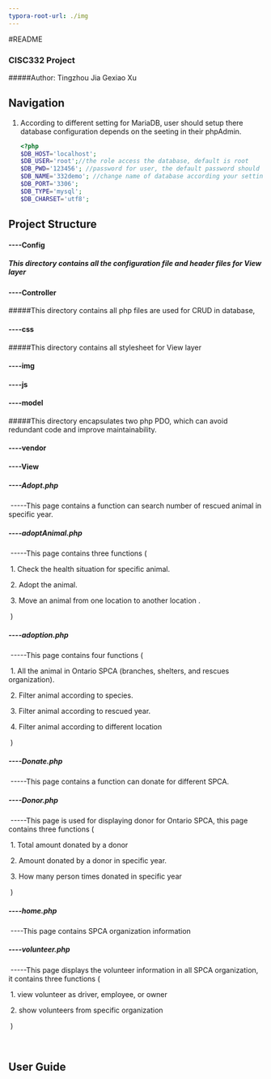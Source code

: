 ```yaml
---
typora-root-url: ./img
---
```


#README

### CISC332 Project

#####Author:  Tingzhou Jia     Gexiao Xu



## Navigation

1. According to different setting for MariaDB, user should setup there database configuration depends on the seeting in their phpAdmin. 

   ```php
   <?php
   $DB_HOST='localhost';
   $DB_USER='root';//the role access the database, default is root
   $DB_PWD='123456'; //password for user, the default password should be null here
   $DB_NAME='332demo'; //change name of database according your setting
   $DB_PORT='3306';
   $DB_TYPE='mysql';
   $DB_CHARSET='utf8';
   
   ```

   

## Project Structure

####	----Config

##### This directory contains all the configuration file and header files for View layer

####	----Controller

#####This directory contains all  php files are used for CRUD in database, 

####	----css

#####This directory contains all stylesheet for View layer 

####	----img

####	----js

####	----model

#####This directory encapsulates two php PDO, which can avoid redundant code and improve maintainability.

####	----vendor	

####  ----View

#####				----Adopt.php 

​			-----This page contains a function can search number of  rescued animal  in specific year.

#####				----adoptAnimal.php

​			-----This page contains three functions ( 

​				1. Check the health situation for specific animal.

​				2. Adopt the animal.

​				3. Move an animal from one location to another location . 			

​			)

#####				----adoption.php

​			-----This page contains four functions (

​				1. All the animal in Ontario SPCA (branches, shelters, and rescues organization).

​				2. Filter animal according to species.

​				3. Filter animal according to rescued year.

​				4. Filter animal according to different location

​	)

#####				----Donate.php

​			-----This page contains a function can donate for different SPCA.

#####				----Donor.php

​			-----This page is used for displaying donor for Ontario SPCA, this page contains three functions (

​				  1. Total amount donated by a donor

​				  2. Amount donated by a donor in specific year.

​				 3. How many person times donated in specific year

​		)

#####				----home.php

​			----This page contains SPCA organization information

#####				----volunteer.php

​			-----This page displays the volunteer information in all SPCA organization, it contains three functions 				 (

​					1. view volunteer as driver, employee, or owner

​					2. show volunteers from specific organization 	

​					)

​		

## User Guide


